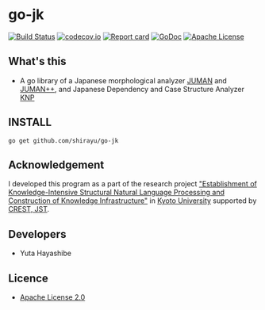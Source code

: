 
# go-jk

[![Build Status](https://travis-ci.org/shirayu/go-jk.svg?branch=master)](https://travis-ci.org/shirayu/go-jk)
[![codecov.io](https://codecov.io/github/shirayu/go-jk/coverage.svg?branch=master)](https://codecov.io/github/shirayu/go-jk?branch=master)
[![Report card](http://goreportcard.com/badge/shirayu/go-jk)](http://goreportcard.com/report/shirayu/go-jk)
[![GoDoc](https://godoc.org/github.com/shirayu/go-jk?status.svg)](https://godoc.org/github.com/shirayu/go-jk)
[![Apache License](http://img.shields.io/badge/license-APACHE2-blue.svg)](http://www.apache.org/licenses/LICENSE-2.0)

## What's this

- A go library of a Japanese morphological analyzer [JUMAN](http://nlp.ist.i.kyoto-u.ac.jp/?JUMAN) and [JUMAN++](http://nlp.ist.i.kyoto-u.ac.jp/?JUMAN++), and Japanese Dependency and Case Structure Analyzer [KNP](http://nlp.ist.i.kyoto-u.ac.jp/?KNP)


## INSTALL

```
go get github.com/shirayu/go-jk
```

## Acknowledgement

I developed this program as a part of the research project 
["Establishment of Knowledge-Intensive Structural Natural Language Processing and Construction of Knowledge Infrastructure"](http://nlp.ist.i.kyoto-u.ac.jp/CREST/?en)
in [Kyoto University](http://www.kyoto-u.ac.jp/en)
supported by [CREST, JST](http://www.jst.go.jp/kisoken/crest/en/).


## Developers
- Yuta Hayashibe

## Licence
- [Apache License 2.0](http://www.apache.org/licenses/LICENSE-2.0)

